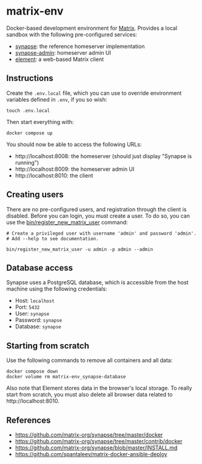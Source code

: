 # matrix-env

Docker-based development environment for [Matrix](https://matrix.org). Provides a local sandbox with the following pre-configured services:

- [synapse](https://github.com/matrix-org/synapse): the reference homeserver implementation
- [synapse-admin](https://github.com/Awesome-Technologies/synapse-admin): homeserver admin UI
- [element](https://github.com/vector-im/element-web): a web-based Matrix client

## Instructions
Create the `.env.local` file, which you can use to override environment variables defined in `.env`, if you so wish:

```shell
touch .env.local
```

Then start everything with:

```shell
docker compose up
```

You should now be able to access the following URLs:

- http://localhost:8008: the homeserver (should just display "Synapse is running")
- http://localhost:8009: the homeserver admin UI
- http://localhost:8010: the client

## Creating users
There are no pre-configured users, and registration through the client is disabled. Before you can login, you must create a user. To do so, you can use the [bin/register_new_matrix_user](bin/register_new_matrix_user) command:

```shell
# Create a privileged user with username 'admin' and password 'admin'.
# Add --help to see documentation.

bin/register_new_matrix_user -u admin -p admin --admin
```

## Database access
Synapse uses a PostgreSQL database, which is accessible from the host machine using the following credentials:

- Host: `localhost`
- Port: `5432`
- User: `synapse`
- Password: `synapse`
- Database: `synapse`

## Starting from scratch
Use the following commands to remove all containers and all data:

```shell
docker compose down
docker volume rm matrix-env_synapse-database
```

Also note that Element stores data in the browser's local storage. To really start from scratch, you must also delete all browser data related to http://localhost:8010.

## References

- https://github.com/matrix-org/synapse/tree/master/docker
- https://github.com/matrix-org/synapse/tree/master/contrib/docker
- https://github.com/matrix-org/synapse/blob/master/INSTALL.md
- https://github.com/spantaleev/matrix-docker-ansible-deploy
